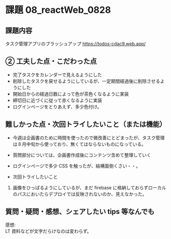 # 課題 08_reactWeb_0828

## 課題内容

タスク管理アプリのブラッシュアップ
https://todos-cdac9.web.app/

## ② 工夫した点・こだわった点

- 完了タスクをカレンダーで見えるようにした
- 削除したタスクを戻せるようにしているが、一定期間経過後に削除させるようにした
- 開始日からの経過日数によって色が茶色くなるように実装
- 締切日に近づくに従って赤くなるように実装
- ログインページをとりあえず、多少色付け。

## 難しかった点・次回トライしたいこと（または機能）

- 今週は企画書のために時間を使ったので微改善にとどまったが、タスク管理は８月中旬から使っており、無くてはならないものになっている。
- 質問部分については、企画書作成後にコンテンツ含めて整理していく
- ログインページで多少 CSS を触ったが、結構面倒くさい・・。

- 次回トライしたいこと

1. 画像をひっぱるようにしているが、まだ firebase に格納しておらずローカルのパスにおいたらデプロイでは反映されないのか、見えなかった。

## 質問・疑問・感想、シェアしたい tips 等なんでも

感想:  
LT 資料などが文字だらけなのは変わらず。
